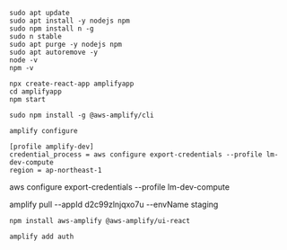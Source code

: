 ```
sudo apt update
sudo apt install -y nodejs npm
sudo npm install n -g
sudo n stable
sudo apt purge -y nodejs npm
sudo apt autoremove -y
node -v
npm -v
```

```
npx create-react-app amplifyapp
cd amplifyapp
npm start
```

```
sudo npm install -g @aws-amplify/cli
```

```
amplify configure
```

```~/.aws/config
[profile amplify-dev]
credential_process = aws configure export-credentials --profile lm-dev-compute
region = ap-northeast-1
```

aws configure export-credentials --profile lm-dev-compute

amplify pull --appId d2c99zlnjqxo7u --envName staging

```
npm install aws-amplify @aws-amplify/ui-react
```

```
amplify add auth
```
